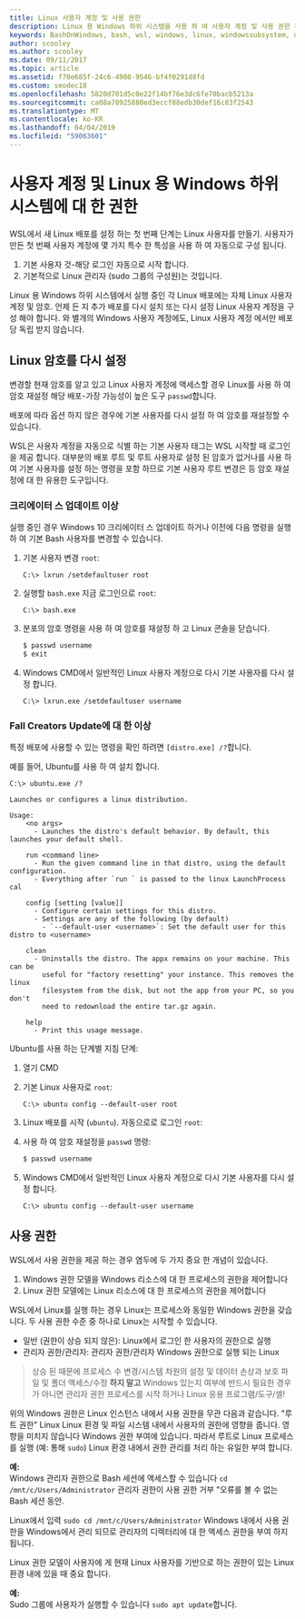 ```yaml
---
title: Linux 사용자 계정 및 사용 권한
description: Linux 용 Windows 하위 시스템을 사용 하 여 사용자 계정 및 사용 권한 관리에 대 한 참조입니다.
keywords: BashOnWindows, bash, wsl, windows, linux, windowssubsystem, ubuntu, 사용자 계정에 대 한 windows 하위 시스템
author: scooley
ms.author: scooley
ms.date: 09/11/2017
ms.topic: article
ms.assetid: f70e685f-24c6-4908-9546-bf4f0291d8fd
ms.custom: seodec18
ms.openlocfilehash: 5820d701d5c0e22f14bf76e3dc6fe70bacb5213a
ms.sourcegitcommit: ca08a78925880ed3eccf88edb30def16c83f2543
ms.translationtype: MT
ms.contentlocale: ko-KR
ms.lasthandoff: 04/04/2019
ms.locfileid: "59063601"
---
```

# <a name="user-accounts-and-permissions-for-windows-subsystem-for-linux"></a>사용자 계정 및 Linux 용 Windows 하위 시스템에 대 한 권한

WSL에서 새 Linux 배포를 설정 하는 첫 번째 단계는 Linux 사용자를 만들기.  사용자가 만든 첫 번째 사용자 계정에 몇 가지 특수 한 특성을 사용 하 여 자동으로 구성 됩니다.

1. 기본 사용자 것-해당 로그인 자동으로 시작 합니다.
1. 기본적으로 Linux 관리자 (sudo 그룹의 구성원)는 것입니다.

Linux 용 Windows 하위 시스템에서 실행 중인 각 Linux 배포에는 자체 Linux 사용자 계정 및 암호.  언제 든 지 추가 배포를 다시 설치 또는 다시 설정 Linux 사용자 계정을 구성 해야 합니다.  와 별개의 Windows 사용자 계정에도, Linux 사용자 계정 에서만 배포당 독립 받지 않습니다.

## <a name="resetting-your-linux-password"></a>Linux 암호를 다시 설정

변경할 현재 암호를 알고 있고 Linux 사용자 계정에 액세스할 경우 Linux를 사용 하 여 암호 재설정 해당 배포-가장 가능성이 높은 도구 `passwd`합니다.

배포에 따라 옵션 하지 않은 경우에 기본 사용자를 다시 설정 하 여 암호를 재설정할 수 있습니다.

WSL은 사용자 계정을 자동으로 식별 하는 기본 사용자 태그는 WSL 시작할 때 로그인을 제공 합니다.  대부분의 배포 루트 및 루트 사용자로 설정 된 암호가 없거나를 사용 하 여 기본 사용자를 설정 하는 명령을 포함 하므로 기본 사용자 루트 변경은 등 암호 재설정에 대 한 유용한 도구입니다.

### <a name="for-creators-update-and-earlier"></a>크리에이터 스 업데이트 이상
실행 중인 경우 Windows 10 크리에이터 스 업데이트 하거나 이전에 다음 명령을 실행 하 여 기본 Bash 사용자를 변경할 수 있습니다.

1. 기본 사용자 변경 `root`:

    ```console
    C:\> lxrun /setdefaultuser root
    ```

1. 실행할 `bash.exe` 지금 로그인으로 `root`:

    ```console
    C:\> bash.exe
    ```

1. 분포의 암호 명령을 사용 하 여 암호를 재설정 하 고 Linux 콘솔을 닫습니다.

    ```BASH
    $ passwd username
    $ exit
    ```

1. Windows CMD에서 일반적인 Linux 사용자 계정으로 다시 기본 사용자를 다시 설정 합니다.

    ```console
    C:\> lxrun.exe /setdefaultuser username
    ```

### <a name="for-fall-creators-update-and-later"></a>Fall Creators Update에 대 한 이상
특정 배포에 사용할 수 있는 명령을 확인 하려면 `[distro.exe] /?`합니다.
    
예를 들어, Ubuntu를 사용 하 여 설치 합니다.

```console
C:\> ubuntu.exe /?

Launches or configures a linux distribution.

Usage:
    <no args>
      - Launches the distro's default behavior. By default, this launches your default shell.

    run <command line>
      - Run the given command line in that distro, using the default configuration.
      - Everything after `run ` is passed to the linux LaunchProcess cal

    config [setting [value]]
      - Configure certain settings for this distro.
      - Settings are any of the following (by default)
        - `--default-user <username>`: Set the default user for this distro to <username>

    clean
      - Uninstalls the distro. The appx remains on your machine. This can be
        useful for "factory resetting" your instance. This removes the linux
        filesystem from the disk, but not the app from your PC, so you don't
        need to redownload the entire tar.gz again.

    help
      - Print this usage message.
```

Ubuntu를 사용 하는 단계별 지침 단계:

1. 열기 CMD
1. 기본 Linux 사용자로 `root`:

    ```console
    C:\> ubuntu config --default-user root
    ```    

1. Linux 배포를 시작 (`ubuntu`).  자동으로로 로그인 `root`:

1. 사용 하 여 암호 재설정을 `passwd` 명령:

    ```BASH
    $ passwd username
    ```

1. Windows CMD에서 일반적인 Linux 사용자 계정으로 다시 기본 사용자를 다시 설정 합니다.

    ```console
    C:\> ubuntu config --default-user username
    ```

## <a name="permissions"></a>사용 권한

WSL에서 사용 권한을 제공 하는 경우 염두에 두 가지 중요 한 개념이 있습니다.

1. Windows 권한 모델을 Windows 리소스에 대 한 프로세스의 권한을 제어합니다
2. Linux 권한 모델에는 Linux 리소스에 대 한 프로세스의 권한을 제어합니다

WSL에서 Linux를 실행 하는 경우 Linux는 프로세스와 동일한 Windows 권한을 갖습니다. 두 사용 권한 수준 중 하나로 Linux는 시작할 수 있습니다.

* 일반 (권한이 상승 되지 않은): Linux에서 로그인 한 사용자의 권한으로 실행
* 관리자 권한/관리자: 관리자 권한/관리자 Windows 권한으로 실행 되는 Linux

> 상승 된 때문에 프로세스 수 변경/시스템 차원의 설정 및 데이터 손상과 보호 파일 및 폴더 액세스/수정 **하지 말고** Windows 있는지 여부에 반드시 필요한 경우가 아니면 관리자 권한 프로세스를 시작 하거나 Linux 응용 프로그램/도구/셸!

위의 Windows 권한은 Linux 인스턴스 내에서 사용 권한을 무관 다음과 같습니다. "루트 권한" Linux Linux 환경 및 파일 시스템 내에서 사용자의 권한에 영향을 줍니다. 영향을 미치지 않습니다 Windows 권한 부여에 있습니다. 따라서 루트로 Linux 프로세스를 실행 (예: 통해 `sudo`) Linux 환경 내에서 권한 관리를 처리 하는 유일한 부여 합니다.

**예:**    
Windows 관리자 권한으로 Bash 세션에 액세스할 수 있습니다 `cd /mnt/c/Users/Administrator` 관리자 권한이 사용 권한 거부 "오류를 볼 수 없는 Bash 세션 동안.

Linux에서 입력 `sudo cd /mnt/c/Users/Administrator` Windows 내에서 사용 권한을 Windows에서 관리 되므로 관리자의 디렉터리에 대 한 액세스 권한을 부여 하지 됩니다.

Linux 권한 모델이 사용자에 게 현재 Linux 사용자를 기반으로 하는 권한이 있는 Linux 환경 내에 있을 때 중요 합니다.

**예:**  
Sudo 그룹에 사용자가 실행할 수 있습니다 `sudo apt update`합니다.
